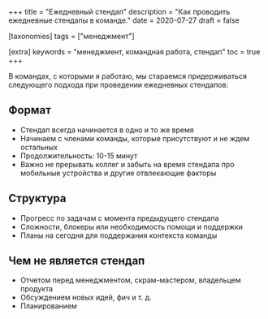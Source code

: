 +++
title = "Ежедневный стендап"
description = "Как проводить ежедневные стендапы в команде."
date = 2020-07-27
draft = false

[taxonomies]
tags = ["менеджмент"]

[extra]
keywords = "менеджмент, командная работа, стендап"
toc = true
+++

В командах, с которыми я работаю, мы стараемся придерживаться следующего подхода при проведении ежедневных стендапов:

## Формат

- Стендап всегда начинается в одно и то же время
- Начинаем с членами команды, которые присутствуют и не ждем остальных
- Продолжительность: 10-15 минут
- Важно не прерывать коллег и забыть на время стендапа про мобильные устройства и другие отвлекающие факторы

## Структура

- Прогресс по задачам с момента предыдущего стендапа
- Сложности, блокеры или необходимость помощи и поддержки
- Планы на сегодня для поддержания контекста команды

## Чем не является стендап

- Отчетом перед менеджментом, скрам-мастером, владельцем продукта
- Обсуждением новых идей, фич и т. д.
- Планированием
